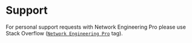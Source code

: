 <!--- SPDX-License-Identifier: CC-BY-4.0 OR GPL-3.0-or-later
      This file is part of Network Engineering Pro -->

# Support

For personal support requests with Network Engineering Pro please use Stack Overflow
([`Network Engineering Pro`](https://stack.neteng.pro)
tag).

